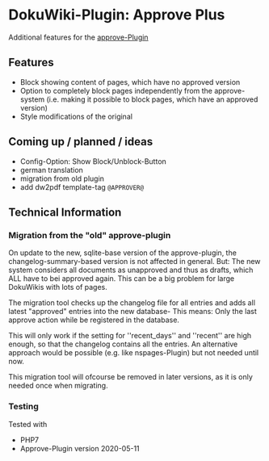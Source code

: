 # DokuWiki-Plugin: Approve Plus

Additional features for the [approve-Plugin](https://www.dokuwiki.org/plugin:approve)


## Features

* Block showing content of pages, which have no approved version
* Option to completely block pages independently from the approve-system (i.e. making it possible to block pages, which have an approved version)
* Style modifications of the original

## Coming up / planned / ideas
* Config-Option: Show Block/Unblock-Button
* german translation
* migration from old plugin
* add dw2pdf template-tag ``@APPROVER@``

## Technical Information

### Migration from the "old" approve-plugin

On update to the new, sqlite-base version of the approve-plugin, the changelog-summary-based version is not affected in general. But: The new system considers all documents as unapproved and thus as drafts, which ALL have to bei approved again. This can be a big problem for large DokuWikis with lots of pages.

The migration tool checks up the changelog file for all entries and adds all latest "approved" entries into the new database- This means: Only the last approve action while be registered in the database.

This will only work if the setting for ''recent_days'' and ''recent'' are high enough, so that the changelog contains all the entries. An alternative approach would be possible (e.g. like nspages-Plugin) but not needed until now.

This migration tool will ofcourse be removed in later versions, as it is only needed once when migrating.


### Testing

Tested with

* PHP7
* Approve-Plugin version 2020-05-11
